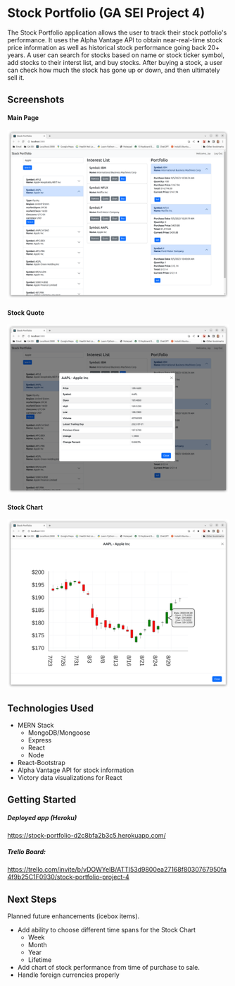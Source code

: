 # Stock Portfolio (GA SEI Project 4)

The Stock Portfolio application allows the user to track their stock potfolio's performance. It 
uses the Alpha Vantage API to obtain near-real-time stock price information as well as 
historical stock performance going back 20+ years.  A user can search for stocks based on name or 
stock ticker symbol, add stocks to their interst list, and buy stocks.  After buying a stock, a 
user can check how much the stock has gone up or down, and then ultimately sell it.

## Screenshots
#### Main Page
![Main Page](ss-main.png)
#### Stock Quote
![Stock Quote](ss-quote.png)
#### Stock Chart
![Stock Chart](ss-chart.png)

## Technologies Used
* MERN Stack
    * MongoDB/Mongoose
    * Express
    * React
    * Node
* React-Bootstrap
* Alpha Vantage API for stock information
* Victory data visualizations for React

## Getting Started

##### Deployed app (Heroku)
https://stock-portfolio-d2c8bfa2b3c5.herokuapp.com/

##### Trello Board:
https://trello.com/invite/b/vDOWYeIB/ATTI53d9800ea27168f8030767950fa4f9b25C1F0930/stock-portfolio-project-4

## Next Steps
Planned future enhancements (icebox items).
* Add ability to choose different time spans for the Stock Chart
    * Week
    * Month
    * Year
    * Lifetime
* Add chart of stock performance from time of purchase to sale.
* Handle foreign currencies properly
